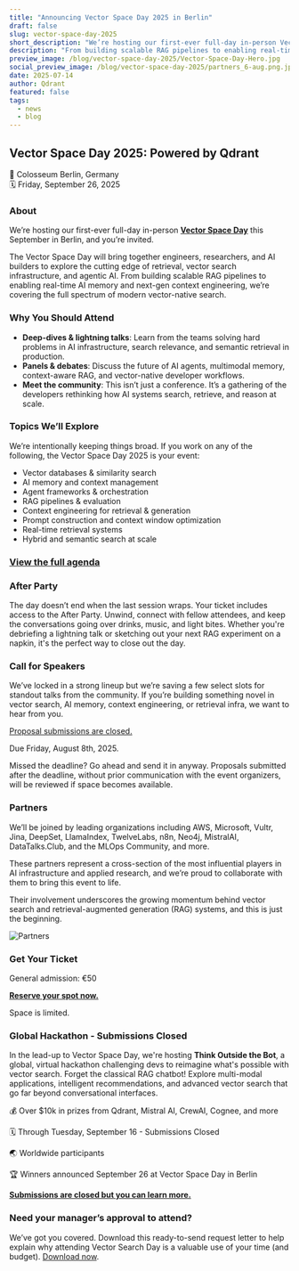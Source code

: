 ```yaml
---
title: "Announcing Vector Space Day 2025 in Berlin"
draft: false
slug: vector-space-day-2025
short_description: "We’re hosting our first-ever full-day in-person Vector Space Day this September in Berlin, and you’re invited."
description: "From building scalable RAG pipelines to enabling real-time AI memory and next-gen context engineering, we’re covering the full spectrum of modern vector-native search."
preview_image: /blog/vector-space-day-2025/Vector-Space-Day-Hero.jpg
social_preview_image: /blog/vector-space-day-2025/partners_6-aug.png.jpg
date: 2025-07-14
author: Qdrant
featured: false
tags:
  - news
  - blog
---
```


## Vector Space Day 2025: Powered by Qdrant 

📍 Colosseum Berlin, Germany  
🗓️ Friday, September 26, 2025

### About

We’re hosting our first-ever full-day in-person [**Vector Space Day**](https://lu.ma/p7w9uqtz) this September in Berlin, and you’re invited.

The Vector Space Day will bring together engineers, researchers, and AI builders to explore the cutting edge of retrieval, vector search infrastructure, and agentic AI. From building scalable RAG pipelines to enabling real-time AI memory and next-gen context engineering, we’re covering the full spectrum of modern vector-native search.

### Why You Should Attend

* **Deep-dives & lightning talks**: Learn from the teams solving hard problems in AI infrastructure, search relevance, and semantic retrieval in production.  
* **Panels & debates**: Discuss the future of AI agents, multimodal memory, context-aware RAG, and vector-native developer workflows.   
* **Meet the community**: This isn’t just a conference. It’s a gathering of the developers rethinking how AI systems search, retrieve, and reason at scale.

### Topics We’ll Explore

We’re intentionally keeping things broad. If you work on any of the following, the Vector Space Day 2025 is your event:

* Vector databases & similarity search  
* AI memory and context management  
* Agent frameworks & orchestration  
* RAG pipelines & evaluation  
* Context engineering for retrieval & generation  
* Prompt construction and context window optimization  
* Real-time retrieval systems  
* Hybrid and semantic search at scale

### [View the full agenda](https://qdrant.tech/blog/vector-space-day-lineup-2025/)

### After Party
The day doesn’t end when the last session wraps. Your ticket includes access to the After Party. Unwind, connect with fellow attendees, and keep the conversations going over drinks, music, and light bites. Whether you're debriefing a lightning talk or sketching out your next RAG experiment on a napkin, it's the perfect way to close out the day.

### Call for Speakers

We’ve locked in a strong lineup but we’re saving a few select slots for standout talks from the community. If you’re building something novel in vector search, AI memory, context engineering, or retrieval infra, we want to hear from you.

[Proposal submissions are closed.](https://docs.google.com/forms/d/e/1FAIpQLSeGvmWISVImELQid1AjMv2Dvm2AXNuOqyZKqrQlFk07CnY_cw/viewform) 

Due Friday, August 8th, 2025. 

Missed the deadline? Go ahead and send it in anyway. Proposals submitted after the deadline, without prior communication with the event organizers, will be reviewed if space becomes available.

### Partners

We’ll be joined by leading organizations including AWS, Microsoft, Vultr, Jina, DeepSet, LlamaIndex, TwelveLabs, n8n, Neo4j, MistralAI, DataTalks.Club, and the MLOps Community, and more. 

These partners represent a cross-section of the most influential players in AI infrastructure and applied research, and we’re proud to collaborate with them to bring this event to life. 

Their involvement underscores the growing momentum behind vector search and retrieval-augmented generation (RAG) systems, and this is just the beginning. 

![Partners](/blog/vector-space-day-2025/Vector-Space-Day-Partners-sept17.jpg) 

### Get Your Ticket

General admission: €50

[**Reserve your spot now.**](https://lu.ma/p7w9uqtz)

Space is limited.

### Global Hackathon - Submissions Closed

In the lead-up to Vector Space Day, we're hosting **Think Outside the Bot**, a global, virtual hackathon challenging devs to reimagine what's possible with vector search. Forget the classical RAG chatbot! Explore multi-modal applications, intelligent recommendations, and advanced vector search that go far beyond conversational interfaces.

💰 Over $10k in prizes from Qdrant, Mistral AI, CrewAI, Cognee, and more

🗓️ Through Tuesday, September 16 - Submissions Closed

🌏 Worldwide participants

🏆 Winners announced September 26 at Vector Space Day in Berlin

[**Submissions are closed but you can learn more.**](https://try.qdrant.tech/hackathon-2025)


### Need your manager’s approval to attend?

We’ve got you covered. Download this ready-to-send request letter to help explain why attending Vector Search Day is a valuable use of your time (and budget). [Download now](https://docs.google.com/document/d/1EivCVK47XEFXAhyoo8QaCBX0Op6uicUODAxTGXhZxrs/edit?usp=sharing). 

